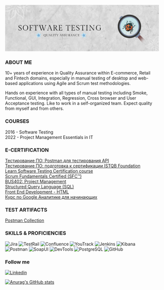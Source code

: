 ![Header](https://github.com/dmedzuta/dmedzuta/blob/main/logo/Banner_new.png)

### ABOUT ME
10+ years of experience in Quality Assurance within E-commerce, Retail and Fintech domains, especially in manual testing of desktop and web-based applications using Agile and Scrum test methodologies.</br>

Hands on experience with all types of manual testing including Smoke, Functional, GUI, Integration, Regression, Cross browser and User Acceptance testing.
Like to work in a self-organized team.
Expect quality from myself and from others.

### COURSES
2016 - Software Testing</br>
2022 - Project Management Essentials in IT

### E-CERTIFICATION
[Тестирование ПО: Postman для тестирования API](https://stepik.org/cert/1728378)</br>
[Тестирование ПО: подготовка к сертификации ISTQB Foundation](https://stepik.org/cert/1778132)</br>
[Learn Software Testing Certification course](https://www.eduonix.com/certificate/4d35565b4b)</br>
[Scrum Fundamentals Certified (SFC™)](https://www.scrumstudy.com/certification/verify?type=SFC&number=935696)</br>
[BUS402: Project Management](https://certificates.saylor.org/fcc7e787-6fac-4598-b564-14c0edb33547#gs.evhdrs)</br>
[Structured Query Language (SQL)](https://www.studysection.com/users/socialMedia/NjEzNDkz/ZGFyaW5hLm1lZHp1dGFAZ21haWwuY29t)</br>
[Front End Development - HTML](https://verify.mygreatlearning.com/verify/QJTCBYII)</br>
[Курс по Google Аналитике для начинающих](https://analytics.google.com/analytics/academy/certificate/Z-3dYrOwRX2D_2FRStjOxQ)</br>

### TEST ARTIFACTS
[Postman Collection](https://github.com/dmedzuta/PostmanCollections_v1)

### SKILLS & PROFICIENCIES
![Jira](https://img.shields.io/badge/-Jira-565756?style=for-the-badge&logo=Jira)
![TestRail](https://img.shields.io/badge/-TestRail-565756?style=for-the-badge&logo=testrail)
![Confluence](https://img.shields.io/badge/-Confluence-565756?style=for-the-badge&logo=confluence)
![YouTrack](https://img.shields.io/badge/-YouTrack-565756?style=for-the-badge&logo=youtrack)
![Jenkins](https://img.shields.io/badge/-Jenkins-565756?style=for-the-badge&logo=jenkins)
![Kibana](https://img.shields.io/badge/-Kibana-565756?style=for-the-badge&logo=Kibana)
![Postman](https://img.shields.io/badge/-Postman-565756?style=for-the-badge&logo=postman)
![SoapUI](https://img.shields.io/badge/-SoapUI-565756?style=for-the-badge&logo=soapui)
![DevTools](https://img.shields.io/badge/-DevTools-565756?style=for-the-badge&logo=googlechrome)
![PostgreSQL](https://img.shields.io/badge/-PostgreSQL-565756?style=for-the-badge&logo=postgreSQL)
![GitHub](https://img.shields.io/badge/-GitHub-565756?style=for-the-badge&logo=GitHub)

### Follow me
[![Linkedin](https://img.shields.io/badge/-Linkedin-0d4202?style=for-the-badge&logo=Linkedin&logColor=57f7e2)](https://www.linkedin.com/in/dmedzuta/)

[![Anurag's GitHub stats](https://github-readme-stats.vercel.app/api?username=dmedzuta&show_icons=true&theme=radical)](https://github.com/dmedzuta/github-readme-stats)
